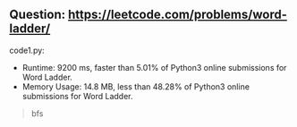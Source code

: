 ## Question: https://leetcode.com/problems/word-ladder/

code1.py:
* Runtime: 9200 ms, faster than 5.01% of Python3 online submissions for Word Ladder.
* Memory Usage: 14.8 MB, less than 48.28% of Python3 online submissions for Word Ladder.
>bfs